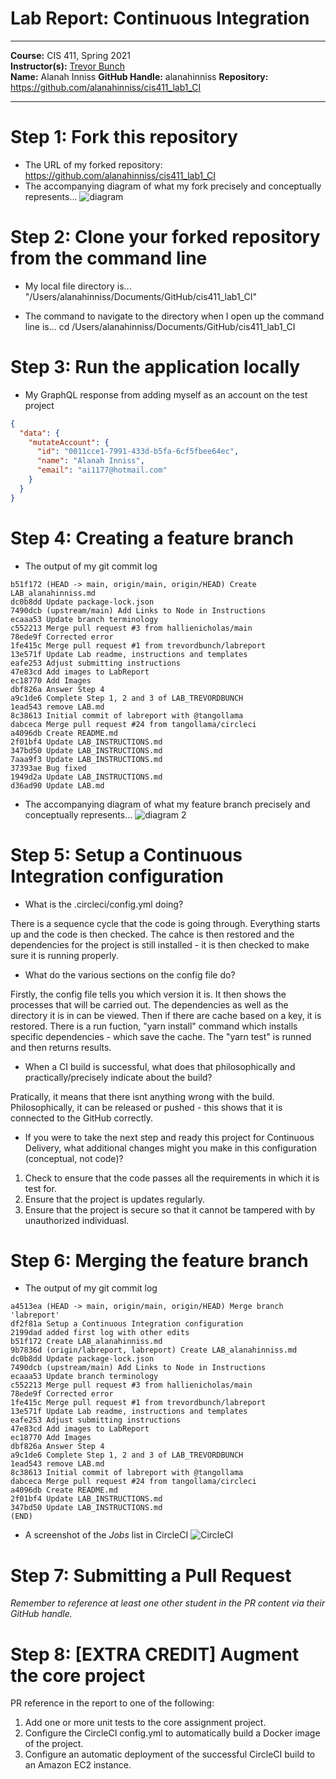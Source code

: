 # Lab Report: Continuous Integration
___
**Course:** CIS 411, Spring 2021  
**Instructor(s):** [Trevor Bunch](https://github.com/trevordbunch)  
**Name:** Alanah Inniss
**GitHub Handle:** alanahinniss
**Repository:** https://github.com/alanahinniss/cis411_lab1_CI 
___

# Step 1: Fork this repository
- The URL of my forked repository: https://github.com/alanahinniss/cis411_lab1_CI
- The accompanying diagram of what my fork precisely and conceptually represents...
![diagram](../assets/fork%20diagram-3.png)
# Step 2: Clone your forked repository from the command line  
- My local file directory is...
"/Users/alanahinniss/Documents/GitHub/cis411_lab1_CI"

- The command to navigate to the directory when I open up the command line is...
cd /Users/alanahinniss/Documents/GitHub/cis411_lab1_CI

# Step 3: Run the application locally
- My GraphQL response from adding myself as an account on the test project
``` json
{
  "data": {
    "mutateAccount": {
      "id": "0011cce1-7991-433d-b5fa-6cf5fbee64ec",
      "name": "Alanah Inniss",
      "email": "ai1177@hotmail.com"
    }
  }
}
```

# Step 4: Creating a feature branch
- The output of my git commit log
```
b51f172 (HEAD -> main, origin/main, origin/HEAD) Create LAB_alanahinniss.md
dc0b8dd Update package-lock.json
7490dcb (upstream/main) Add Links to Node in Instructions
ecaaa53 Update branch terminology
c552213 Merge pull request #3 from hallienicholas/main
78ede9f Corrected error
1fe415c Merge pull request #1 from trevordbunch/labreport
13e571f Update Lab readme, instructions and templates
eafe253 Adjust submitting instructions
47e83cd Add images to LabReport
ec18770 Add Images
dbf826a Answer Step 4
a9c1de6 Complete Step 1, 2 and 3 of LAB_TREVORDBUNCH
1ead543 remove LAB.md
8c38613 Initial commit of labreport with @tangollama
dabceca Merge pull request #24 from tangollama/circleci
a4096db Create README.md
2f01bf4 Update LAB_INSTRUCTIONS.md
347bd50 Update LAB_INSTRUCTIONS.md
7aaa9f3 Update LAB_INSTRUCTIONS.md
37393ae Bug fixed
1949d2a Update LAB_INSTRUCTIONS.md
d36ad90 Update LAB.md

```
- The accompanying diagram of what my feature branch precisely and conceptually represents...
![diagram 2](../assets/fork%20diagram-2.png)

# Step 5: Setup a Continuous Integration configuration

- What is the .circleci/config.yml doing?  

There is a sequence cycle that the code is going through. Everything starts up and the code is then checked. The cahce is then restored and the dependencies for the project is still installed - it is then checked to make sure it is running properly. 

- What do the various sections on the config file do?  

Firstly, the config file tells you which version it is. It then shows the processes that will be carried out. The dependencies as well as the directory it is in can be viewed. Then if there are cache based on a key, it is restored. There is a run fuction, "yarn install" command which installs specific dependencies - which save the cache. The "yarn test" is runned and then returns results. 

- When a CI build is successful, what does that philosophically and practically/precisely indicate about the build?  

Pratically, it means that there isnt anything wrong with the build. Philosophically, it can be released or pushed - this shows that it is connected to the GitHub correctly. 

- If you were to take the next step and ready this project for Continuous Delivery, what additional changes might you make in this configuration (conceptual, not code)?  

1) Check to ensure that the code passes all the requirements in which it is test for. 
2) Ensure that the project is updates regularly. 
3) Ensure that the project is secure so that it cannot be tampered with by unauthorized individuasl. 
   

# Step 6: Merging the feature branch
* The output of my git commit log
```
a4513ea (HEAD -> main, origin/main, origin/HEAD) Merge branch 'labreport'
df2f81a Setup a Continuous Integration configuration
2199dad added first log with other edits
b51f172 Create LAB_alanahinniss.md
9b7836d (origin/labreport, labreport) Create LAB_alanahinniss.md
dc0b8dd Update package-lock.json
7490dcb (upstream/main) Add Links to Node in Instructions
ecaaa53 Update branch terminology
c552213 Merge pull request #3 from hallienicholas/main
78ede9f Corrected error
1fe415c Merge pull request #1 from trevordbunch/labreport
13e571f Update Lab readme, instructions and templates
eafe253 Adjust submitting instructions
47e83cd Add images to LabReport
ec18770 Add Images
dbf826a Answer Step 4
a9c1de6 Complete Step 1, 2 and 3 of LAB_TREVORDBUNCH
1ead543 remove LAB.md
8c38613 Initial commit of labreport with @tangollama
dabceca Merge pull request #24 from tangollama/circleci
a4096db Create README.md
2f01bf4 Update LAB_INSTRUCTIONS.md
347bd50 Update LAB_INSTRUCTIONS.md
(END)
```

* A screenshot of the _Jobs_ list in CircleCI
![CircleCI](../assets/CIRLECI.png)

# Step 7: Submitting a Pull Request
_Remember to reference at least one other student in the PR content via their GitHub handle._



# Step 8: [EXTRA CREDIT] Augment the core project
PR reference in the report to one of the following:
1. Add one or more unit tests to the core assignment project. 
2. Configure the CircleCI config.yml to automatically build a Docker image of the project.
3. Configure an automatic deployment of the successful CircleCI build to an Amazon EC2 instance.
